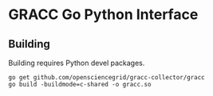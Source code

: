 # GRACC Go Python Interface

## Building
Building requires Python devel packages.

    go get github.com/opensciencegrid/gracc-collector/gracc
    go build -buildmode=c-shared -o gracc.so


